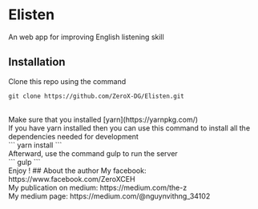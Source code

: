 # Elisten
An web app for improving English listening skill

## Installation
Clone this repo using the command<br>
```
git clone https://github.com/ZeroX-DG/Elisten.git
```
<br>
Make sure that you installed [yarn](https://yarnpkg.com/)
<br>
If you have yarn installed then you can use this command to install all the dependencies needed for development<br>
```
yarn install
```
<br>
Afterward, use the command gulp to run the server <br>
```
gulp
```
<br>
Enjoy !
## About the author
My facebook: https://www.facebook.com/ZeroXCEH<br>
My publication on medium: https://medium.com/the-z<br>
My medium page: https://medium.com/@nguynvithng_34102<br>
